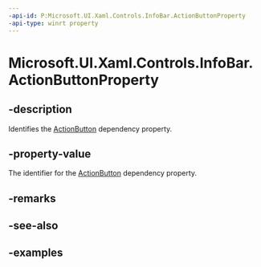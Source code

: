 ```yaml
---
-api-id: P:Microsoft.UI.Xaml.Controls.InfoBar.ActionButtonProperty
-api-type: winrt property
---
```


# Microsoft.UI.Xaml.Controls.InfoBar.ActionButtonProperty

<!--
public static Windows.UI.Xaml.DependencyProperty ActionButtonProperty { get; }
-->


## -description
Identifies the [ActionButton](infobar_actionbutton.md) dependency property.

## -property-value
The identifier for the [ActionButton](infobar_actionbutton.md) dependency property.

## -remarks

## -see-also

## -examples


